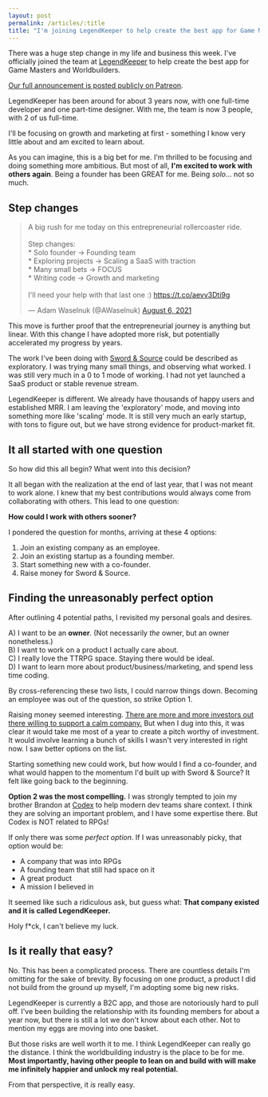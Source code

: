 ```yaml
---
layout: post
permalink: /articles/:title
title: "I'm joining LegendKeeper to help create the best app for Game Masters and Worldbuilders"
---
```


There was a huge step change in my life and business this week. I've officially joined the team at [LegendKeeper](https://legendkeeper.com) to help create the best app for Game Masters and Worldbuilders.

[Our full announcement is posted publicly on Patreon](https://www.patreon.com/posts/54593677).

LegendKeeper has been around for about 3 years now, with one full-time developer and one part-time designer. With me, the team is now 3 people, with 2 of us full-time.

I'll be focusing on growth and marketing at first - something I know very little about and am excited to learn about.

As you can imagine, this is a big bet for me. I'm thrilled to be focusing and doing something more ambitious. But most of all, **I'm excited to work with others again**. Being a founder has been GREAT for me. Being _solo_... not so much.

## Step changes

<blockquote class="twitter-tweet"><p lang="en" dir="ltr">A big rush for me today on this entrepreneurial rollercoaster ride.<br><br>Step changes:<br>* Solo founder -&gt; Founding team<br>* Exploring projects -&gt; Scaling a SaaS with traction<br>* Many small bets -&gt; FOCUS<br>* Writing code -&gt; Growth and marketing <br><br>I&#39;ll need your help with that last one :) <a href="https://t.co/aevv3Dti9g">https://t.co/aevv3Dti9g</a></p>&mdash; Adam Waselnuk (@AWaselnuk) <a href="https://twitter.com/AWaselnuk/status/1423652860412239886?ref_src=twsrc%5Etfw">August 6, 2021</a></blockquote> <script async src="https://platform.twitter.com/widgets.js" charset="utf-8"></script>

This move is further proof that the entrepreneurial journey is anything but linear. With this change I have adopted more risk, but potentially accelerated my progress by years.

The work I've been doing with [Sword & Source](https://swordandsource.ca) could be described as exploratory. I was trying many small things, and observing what worked. I was still very much in a 0 to 1 mode of working. I had not yet launched a SaaS product or stable revenue stream.

LegendKeeper is different. We already have thousands of happy users and established MRR. I am leaving the 'exploratory' mode, and moving into something more like 'scaling' mode. It is still very much an early startup, with tons to figure out, but we have strong evidence for product-market fit.

## It all started with one question

So how did this all begin? What went into this decision?

It all began with the realization at the end of last year, that I was not meant to work alone. I knew that my best contributions would always come from collaborating with others. This lead to one question:

**How could I work with others sooner?**

I pondered the question for months, arriving at these 4 options:

1. Join an existing company as an employee.
2. Join an existing startup as a founding member.
3. Start something new with a co-founder.
4. Raise money for Sword & Source.

## Finding the unreasonably perfect option

After outlining 4 potential paths, I revisited my personal goals and desires.

A) I want to be an **owner**. (Not necessarily _the_ owner, but an owner nonetheless.)<br/>
B) I want to work on a product I actually care about.<br/>
C) I really love the TTRPG space. Staying there would be ideal.<br/>
D) I want to learn more about product/business/marketing, and spend less time coding.<br/>

By cross-referencing these two lists, I could narrow things down. Becoming an employee was out of the question, so strike Option 1.

Raising money seemed interesting. [There are more and more investors out there willing to support a calm company.](https://calmfund.com/) But when I dug into this, it was clear it would take me most of a year to create a pitch worthy of investment. It would involve learning a bunch of skills I wasn't very interested in right now. I saw better options on the list.

Starting something new could work, but how would I find a co-founder, and what would happen to the momentum I'd built up with Sword & Source? It felt like going back to the beginning.

**Option 2 was the most compelling.** I was strongly tempted to join my brother Brandon at [Codex](https://usecodex.com/) to help modern dev teams share context. I think they are solving an important problem, and I have some expertise there. But Codex is NOT related to RPGs!

If only there was some _perfect option_. If I was unreasonably picky, that option would be:

- A company that was into RPGs
- A founding team that still had space on it
- A great product
- A mission I believed in

It seemed like such a ridiculous ask, but guess what: **That company existed and it is called LegendKeeper.**

Holy f\*ck, I can't believe my luck.

## Is it really that easy?

No. This has been a complicated process. There are countless details I'm omitting for the sake of brevity. By focusing on one product, a product I did not build from the ground up myself, I'm adopting some big new risks.

LegendKeeper is currently a B2C app, and those are notoriously hard to pull off. I've been building the relationship with its founding members for about a year now, but there is still a lot we don't know about each other. Not to mention my eggs are moving into one basket.

But those risks are well worth it to me. I think LegendKeeper can really go the distance. I think the worldbuilding industry is the place to be for me. **Most importantly, having other people to lean on and build with will make me infinitely happier and unlock my real potential.**

From that perspective, it _is_ really easy.
